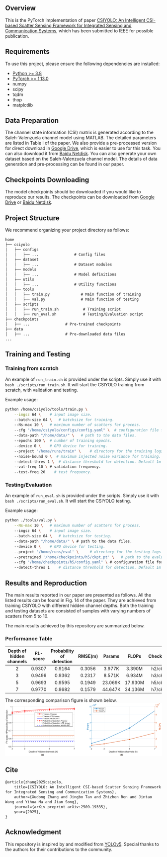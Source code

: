 ## Overview

This is the PyTorch implementation of paper [CSIYOLO: An Intelligent CSI-based Scatter Sensing Framework for Integrated Sensing and Communication Systems](https://arxiv.org/abs/2509.19335), which has been submitted to IEEE for possible publication.

## Requirements

To use this project, please ensure the following dependencies are installed:

- [Python >= 3.8](https://www.python.org/)
- [PyTorch >= 1.13.0](https://pytorch.org/get-started/previous-versions/#v1130)
- numpy
- scipy
- tqdm
- thop
- matplotlib

## Data Preparation


The channel state information (CSI) matrix is generated according to the Saleh-Valenzuela channel model using MATLAB. The detailed parameters are listed in Table I of the paper. We also provide a pre-processed version for direct download in [Google Drive](https://drive.google.com/drive/folders/1fU6WrnS5_C6KRfWzy741IKJOUGSOkP7X?usp=sharing), which is easier to use for this task. You can also download it from [Baidu Netdisk](https://pan.baidu.com/s/1mvzeEoCET3X9xYdL0arjTQ?pwd=x966).
You can also generate your own dataset based on the Saleh-Valenzuela channel model. The details of data generation and pre-processing can be found in our paper.


## Checkpoints Downloading

The model checkpoints should be downloaded if you would like to reproduce our results. The checkpoints can be downloaded from [Google Drive](https://drive.google.com/drive/folders/1dxp3aqC82f5UI2jMmo10OHiQuRKpaR_8?usp=sharing) or [Baidu Netdisk](https://pan.baidu.com/s/160rnINduc_lvMHNhxkXFIA?pwd=u86y).

## Project Structure

We recommend organizing your project directory as follows:

```
home
├── csiyolo
│   ├── configs
│   │   ├── ...                # Config files
│   ├── dataset
│   │   ├── ...                # Dataset modules
│   ├── models
│   │   ├── ...                # Model definitions
│   ├── utils
│   │   ├── ...                # Utility functions
│   ├── tools
│   │   ├── train.py              # Main function of training
│   │   ├── val.py                # Main function of testing
│   ├── scripts
│   │   ├── run_train.sh           # Training script
│   │   ├── run_eval.sh            # Testing/Evaluation script
├── checkpoints
│   ├── ...                # Pre-trained checkpoints
├── data
│   ├── ...                # Pre-downloaded data files
...
```

## Training and Testing

### Training from scratch

An example of `run_train.sh` is provided under the scripts. Simply use it with `bash ./scripts/run_train.sh`. It will start the CSIYOLO training from scratch, with validation and testing.

Example usage:
```bash
python /home/csiyolo/tools/train.py \
    --imgsz 64 \    # input image size.
    --batch-size 64 \   # batchsize for training.
    --Ns-max 10 \   # maximum number of scatters for process.
    --cfg "/home/csiyolo/configs/config.yaml" \  # configuration file for the model, which controls the detailed model architecture such as h.
    --data-path "/home/data/" \   # path to the data files.
    --epochs 100 \  # number of training epochs.
    --device 0 \    # GPU device for training. 
    --project "/home/runs/train" \    # directory for the training logs and results.
    --noise-bound 0 \  # maximum injected noise variance for training. Set to 0 for no noise injection.
    --detect-thres 1 \  # distance threshold for detection. Default 1m in this experiment.
    --val-freq 10 \ # validation frequency.
    --test-freq 20    # test frequency.
```


### Testing/Evaluation

An example of `run_eval.sh` is provided under the scripts. Simply use it with `bash ./scripts/run_eval.sh`. It will start the CSIYOLO testing. 

Example usage:
```bash
python ./tools/val.py \
    --Ns-max 10 \   # maximum number of scatters for process.
    --imgsz 64 \    # input image size.
    --batch-size 64 \   # batchsize for testing.
    --data-path "/home/data/" \ # path to the data files.
    --device 0 \    # GPU device for testing.
    --project '/home/runs/eval' \     # directory for the testing logs and results.
    --pretrained '/home/checkpoints/h5/ckpt.pt' \   # path to the evaluated model.
    --cfg "/home/checkpoints/h5/config.yaml" \ # configuration file for the model, which controls the detailed model architecture such as h.
    --detect-thres 1    # distance threshold for detection. Default 1m in this experiment.
```

## Results and Reproduction

The main results reported in our paper are presented as follows. All the listed results can be found in Fig. 14 of the paper. They are achieved from training CSIYOLO with different hidden channel depths. Both the training and testing datasets are consisted of samples with varying numbers of scatters from 5 to 10.

The main results achieved by this repository are summarized below.  

### Performance Table

Depth of <br> hidden channels | F1-score | Probability <br> of detection | RMSE(m) | Params | FLOPs | Checkpoints
:--: | :--: | :--: | :--: | :--: | :--: | :--:
2 | 0.9307 | 0.9164 | 0.3056 | 3.977K | 3.390M | h2/ckpt.pt |
3 | 0.9496 | 0.9362 | 0.2317  | 8.571K | 6.934M | h3/ckpt.pt |
5 | 0.9693 | 0.9595 | 0.1949 | 23.069K | 17.930M | h5/ckpt.pt |
7 | 0.9770 | 0.9682 | 0.1579 | 44.647K | 34.136M | h7/ckpt.pt |


The corresponding comparison figure is shown below.
![Fig. 14](./resource/fig1.png)

## Cite
```
@article{zhang2025csiyolo,
    title={CSIYOLO: An Intelligent CSI-based Scatter Sensing Framework for Integrated Sensing and Communication Systems}, 
    author={Xudong Zhang and Jingbo Tan and Zhizhen Ren and Jintao Wang and Yihua Ma and Jian Song},
    journal={arXiv preprint arXiv:2509.19335},
    year={2025},
}
```

## Acknowledgment

This repository is inspired by and modified from [YOLOv5](https://github.com/ultralytics/yolov5). Special thanks to the authors for their contributions to the community.
